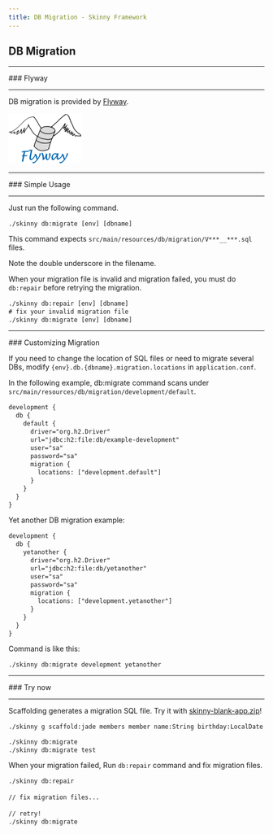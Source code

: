 ```yaml
---
title: DB Migration - Skinny Framework
---
```


## DB Migration

<hr/>
### Flyway
<hr/>

DB migration is provided by [Flyway](http://flywaydb.org/).

![Flyway Logo](images/flyway.png)

<hr/>
### Simple Usage
<hr/>

Just run the following command.

```
./skinny db:migrate [env] [dbname]
````

This command expects `src/main/resources/db/migration/V***__***.sql` files. 

Note the double underscore in the filename.

When your migration file is invalid and migration failed, you must do `db:repair` before retrying the migration.

```
./skinny db:repair [env] [dbname]
# fix your invalid migration file
./skinny db:migrate [env] [dbname]
```

<hr/>
### Customizing Migration

If you need to change the location of SQL files or need to migrate several DBs, modify `{env}.db.{dbname}.migration.locations` in `application.conf`.

In the following example, db:migrate command scans under `src/main/resources/db/migration/development/default`.

```
development {
  db {
    default {
      driver="org.h2.Driver"
      url="jdbc:h2:file:db/example-development"
      user="sa"
      password="sa"
      migration {
        locations: ["development.default"]
      }
    }
  }
}
```

Yet another DB migration example:

```
development {
  db {
    yetanother {
      driver="org.h2.Driver"
      url="jdbc:h2:file:db/yetanother"
      user="sa"
      password="sa"
      migration {
        locations: ["development.yetanother"]
      }
    }
  }
}
```

Command is like this:

```
./skinny db:migrate development yetanother
```

<hr/>
### Try now
<hr/>

Scaffolding generates a migration SQL file. Try it with [skinny-blank-app.zip](https://github.com/skinny-framework/skinny-framework/releases)!

```
./skinny g scaffold:jade members member name:String birthday:LocalDate
```

```
./skinny db:migrate
./skinny db:migrate test
````

When your migration failed, Run `db:repair` command and fix migration files.

```
./skinny db:repair

// fix migration files...

// retry!
./skinny db:migrate
```

